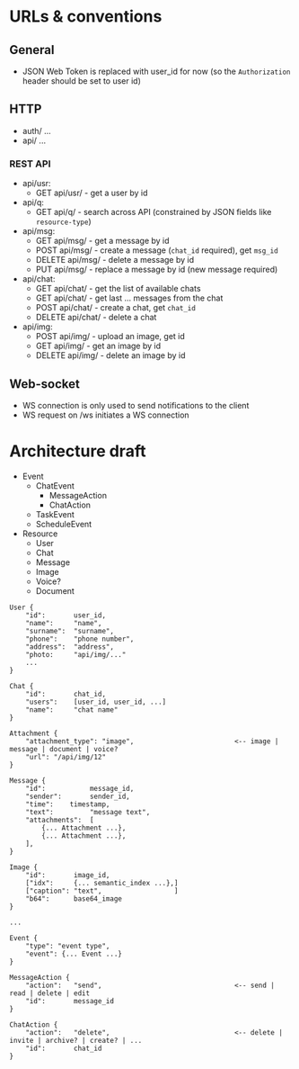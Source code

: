 # URLs & conventions
## General
* JSON Web Token is replaced with user\_id for now (so the `Authorization` header should be set to user id)

## HTTP
* auth/ ...
* api/ ...

### REST API
* api/usr:
    * GET       api/usr/<id>    - get a user by id
* api/q:
    * GET       api/q/          - search across API (constrained by JSON fields like `resource-type`)
* api/msg:
    * GET       api/msg/<id>    - get a message by id
    * POST      api/msg/        - create a message (`chat_id` required), get `msg_id`
    * DELETE    api/msg/<id>    - delete a message by id
    * PUT       api/msg/<id>    - replace a message by id (new message required)
* api/chat:
    * GET       api/chat/       - get the list of available chats
    * GET       api/chat/<id>   - get last ... messages from the chat
    * POST      api/chat/       - create a chat, get `chat_id`
    * DELETE    api/chat/<id>   - delete a chat
* api/img:
    * POST      api/img/        - upload an image, get id
    * GET       api/img/<id>    - get an image by id
    * DELETE    api/img/<id>    - delete an image by id

## Web-socket
* WS connection is only used to send notifications to the client
* WS request on /ws initiates a WS connection


# Architecture draft
* Event
    * ChatEvent
        * MessageAction
        * ChatAction
    * TaskEvent
    * ScheduleEvent
* Resource
    * User
    * Chat
    * Message
    * Image
    * Voice?
    * Document


```
User {
    "id":       user_id,
    "name":     "name",
    "surname":  "surname",
    "phone":    "phone number",
    "address":  "address",
    "photo:     "api/img/..."
    ...
}

Chat {
    "id":       chat_id,
    "users":    [user_id, user_id, ...]
    "name":     "chat name"
}

Attachment {
    "attachment_type": "image",                         <-- image | message | document | voice?
    "url": "/api/img/12"
}

Message {
    "id":           message_id,
    "sender":       sender_id,
    "time":    timestamp,
    "text":         "message text",
    "attachments":  [
        {... Attachment ...},
        {... Attachment ...},
    ],
}

Image {
    "id":       image_id,
    ["idx":     {... semantic_index ...},]
    ["caption": "text",                  ]
    "b64":      base64_image
}

...

Event {
    "type": "event type",
    "event": {... Event ...}
}

MessageAction {
    "action":   "send",                                 <-- send | read | delete | edit
    "id":       message_id
}

ChatAction {
    "action":   "delete",                               <-- delete | invite | archive? | create? | ...
    "id":       chat_id
}
```
